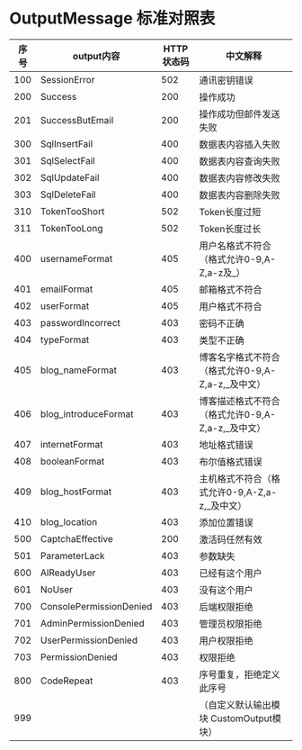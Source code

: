 # OutputMessage 标准对照表

| 序号  | output内容                | HTTP状态码 | 中文解释                            |
|-----|-------------------------|---------|---------------------------------|
| 100 | SessionError            | 502     | 通讯密钥错误                          |
| 200 | Success                 | 200     | 操作成功                            |
| 201 | SuccessButEmail         | 200     | 操作成功但邮件发送失败                     |
| 300 | SqlInsertFail           | 400     | 数据表内容插入失败                       |
| 301 | SqlSelectFail           | 400     | 数据表内容查询失败                       |
| 302 | SqlUpdateFail           | 400     | 数据表内容修改失败                       |
| 303 | SqlDeleteFail           | 400     | 数据表内容删除失败                       |
| 310 | TokenTooShort           | 502     | Token长度过短                       |
| 311 | TokenTooLong            | 502     | Token长度过长                       |
| 400 | usernameFormat          | 405     | 用户名格式不符合 （格式允许0-9,A-Z,a-z及_）    |
| 401 | emailFormat             | 405     | 邮箱格式不符合                         |
| 402 | userFormat              | 405     | 用户格式不符合                         |
| 403 | passwordIncorrect       | 403     | 密码不正确                           |
| 404 | typeFormat              | 403     | 类型不正确                           |
| 405 | blog_nameFormat         | 403     | 博客名字格式不符合（格式允许0-9,A-Z,a-z,_及中文） |
| 406 | blog_introduceFormat    | 403     | 博客描述格式不符合（格式允许0-9,A-Z,a-z,_及中文） |
| 407 | internetFormat          | 403     | 地址格式错误                          |
| 408 | booleanFormat           | 403     | 布尔值格式错误                         |
| 409 | blog_hostFormat         | 403     | 主机格式不符合（格式允许0-9,A-Z,a-z,_及中文）   |
| 410 | blog_location           | 403     | 添加位置错误                          |
| 500 | CaptchaEffective        | 200     | 激活码任然有效                         |
| 501 | ParameterLack           | 403     | 参数缺失                            |
| 600 | AlReadyUser             | 403     | 已经有这个用户                         |
| 601 | NoUser                  | 403     | 没有这个用户                          |
| 700 | ConsolePermissionDenied | 403     | 后端权限拒绝                          |
| 701 | AdminPermissionDenied   | 403     | 管理员权限拒绝                         |
| 702 | UserPermissionDenied    | 403     | 用户权限拒绝                          |
| 703 | PermissionDenied        | 403     | 权限拒绝                            |
| 800 | CodeRepeat              | 403     | 序号重复，拒绝定义此序号                    |
| 999 |                         |         | （自定义默认输出模块 CustomOutput模块）      |